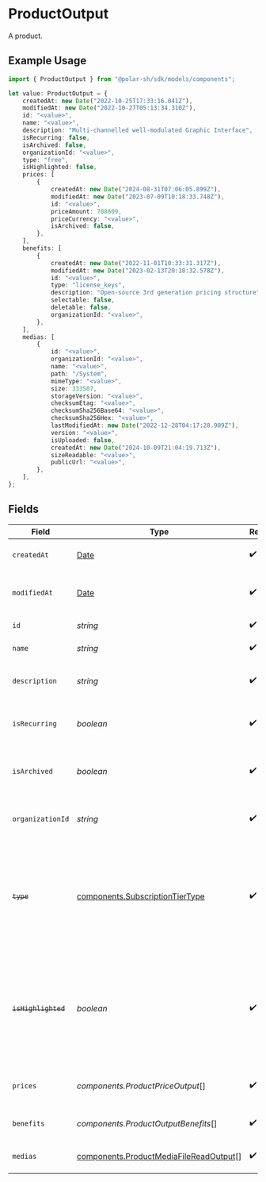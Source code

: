 # ProductOutput

A product.

## Example Usage

```typescript
import { ProductOutput } from "@polar-sh/sdk/models/components";

let value: ProductOutput = {
    createdAt: new Date("2022-10-25T17:33:16.041Z"),
    modifiedAt: new Date("2022-10-27T05:13:34.310Z"),
    id: "<value>",
    name: "<value>",
    description: "Multi-channelled well-modulated Graphic Interface",
    isRecurring: false,
    isArchived: false,
    organizationId: "<value>",
    type: "free",
    isHighlighted: false,
    prices: [
        {
            createdAt: new Date("2024-08-31T07:06:05.899Z"),
            modifiedAt: new Date("2023-07-09T10:18:33.748Z"),
            id: "<value>",
            priceAmount: 708609,
            priceCurrency: "<value>",
            isArchived: false,
        },
    ],
    benefits: [
        {
            createdAt: new Date("2022-11-01T10:33:31.317Z"),
            modifiedAt: new Date("2023-02-13T20:18:32.578Z"),
            id: "<value>",
            type: "license_keys",
            description: "Open-source 3rd generation pricing structure",
            selectable: false,
            deletable: false,
            organizationId: "<value>",
        },
    ],
    medias: [
        {
            id: "<value>",
            organizationId: "<value>",
            name: "<value>",
            path: "/System",
            mimeType: "<value>",
            size: 333507,
            storageVersion: "<value>",
            checksumEtag: "<value>",
            checksumSha256Base64: "<value>",
            checksumSha256Hex: "<value>",
            lastModifiedAt: new Date("2022-12-28T04:17:28.909Z"),
            version: "<value>",
            isUploaded: false,
            createdAt: new Date("2024-10-09T21:04:19.713Z"),
            sizeReadable: "<value>",
            publicUrl: "<value>",
        },
    ],
};
```

## Fields

| Field                                                                                                                   | Type                                                                                                                    | Required                                                                                                                | Description                                                                                                             |
| ----------------------------------------------------------------------------------------------------------------------- | ----------------------------------------------------------------------------------------------------------------------- | ----------------------------------------------------------------------------------------------------------------------- | ----------------------------------------------------------------------------------------------------------------------- |
| `createdAt`                                                                                                             | [Date](https://developer.mozilla.org/en-US/docs/Web/JavaScript/Reference/Global_Objects/Date)                           | :heavy_check_mark:                                                                                                      | Creation timestamp of the object.                                                                                       |
| `modifiedAt`                                                                                                            | [Date](https://developer.mozilla.org/en-US/docs/Web/JavaScript/Reference/Global_Objects/Date)                           | :heavy_check_mark:                                                                                                      | Last modification timestamp of the object.                                                                              |
| `id`                                                                                                                    | *string*                                                                                                                | :heavy_check_mark:                                                                                                      | The ID of the product.                                                                                                  |
| `name`                                                                                                                  | *string*                                                                                                                | :heavy_check_mark:                                                                                                      | The name of the product.                                                                                                |
| `description`                                                                                                           | *string*                                                                                                                | :heavy_check_mark:                                                                                                      | The description of the product.                                                                                         |
| `isRecurring`                                                                                                           | *boolean*                                                                                                               | :heavy_check_mark:                                                                                                      | Whether the product is a subscription tier.                                                                             |
| `isArchived`                                                                                                            | *boolean*                                                                                                               | :heavy_check_mark:                                                                                                      | Whether the product is archived and no longer available.                                                                |
| `organizationId`                                                                                                        | *string*                                                                                                                | :heavy_check_mark:                                                                                                      | The ID of the organization owning the product.                                                                          |
| ~~`type`~~                                                                                                              | [components.SubscriptionTierType](../../models/components/subscriptiontiertype.md)                                      | :heavy_check_mark:                                                                                                      | : warning: ** DEPRECATED **: This will be removed in a future release, please migrate away from it as soon as possible. |
| ~~`isHighlighted`~~                                                                                                     | *boolean*                                                                                                               | :heavy_check_mark:                                                                                                      | : warning: ** DEPRECATED **: This will be removed in a future release, please migrate away from it as soon as possible. |
| `prices`                                                                                                                | *components.ProductPriceOutput*[]                                                                                       | :heavy_check_mark:                                                                                                      | List of available prices for this product.                                                                              |
| `benefits`                                                                                                              | *components.ProductOutputBenefits*[]                                                                                    | :heavy_check_mark:                                                                                                      | The benefits granted by the product.                                                                                    |
| `medias`                                                                                                                | [components.ProductMediaFileReadOutput](../../models/components/productmediafilereadoutput.md)[]                        | :heavy_check_mark:                                                                                                      | The medias associated to the product.                                                                                   |